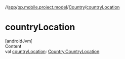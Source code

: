 //[app](../../../index.md)/[op.mobile.project.model](../index.md)/[Country](index.md)/[countryLocation](country-location.md)



# countryLocation  
[androidJvm]  
Content  
val [countryLocation](country-location.md): [Country.CountryLocation](-country-location/index.md)  



